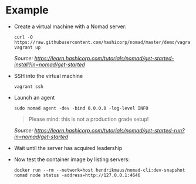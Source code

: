 # Example

- Create a virtual machine with a Nomad server:

  ```shell
  curl -O https://raw.githubusercontent.com/hashicorp/nomad/master/demo/vagrant/Vagrantfile
  vagrant up
  ```
  
  *Source: https://learn.hashicorp.com/tutorials/nomad/get-started-install?in=nomad/get-started*

- SSH into the virtual machine

  ```shell
  vagrant ssh
  ```

- Launch an agent

  ```shell
  sudo nomad agent -dev -bind 0.0.0.0 -log-level INFO
  ```
  
  > Please mind: this is not a production grade setup!
  
  *Source: https://learn.hashicorp.com/tutorials/nomad/get-started-run?in=nomad/get-started*

- Wait until the server has acquired leadership

- Now test the container image by listing servers:

  ```shell
  docker run --rm --network=host hendrikmaus/nomad-cli:dev-snapshot nomad node status -address=http://127.0.0.1:4646
  ```
